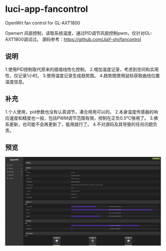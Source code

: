 # luci-app-fancontrol
OpenWrt fan control for GL-AXT1800

Openwrt 风扇控制，读取系统温度，通过PID调节风扇控制pwm，仅针对GL-AXT1800调试过。
源码参考：https://github.com/JiaY-shi/fancontrol

## 说明
1.使用PID控制取代原来的插值线性化控制。
2.增加温度记录，考虑到空间和实用性，仅记录1小时。
3.使用温度记录生成趋势图。
4.趋势图使用鼠标获取曲线位置温度信息。

## 补充
1.个人使用，pid参数也没有认真调节，凑合用用可以的。
2.本身温度传感器的响应速度和精度也一般，包括PWM调节范围有限，控制在正负0.5℃够用了。
3.佛系更新，也可能不会再更新了，能用就行了。
4.不对源码及其导致的任何问题负责。

## 预览

![图片](./Image/0.png)
